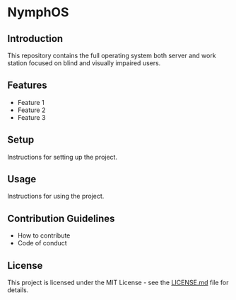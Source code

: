 
# NymphOS

## Introduction
This repository contains the full operating system both server and work station focused on blind and visually impaired users.

## Features
- Feature 1
- Feature 2
- Feature 3

## Setup
Instructions for setting up the project.

## Usage
Instructions for using the project.

## Contribution Guidelines
- How to contribute
- Code of conduct

## License
This project is licensed under the MIT License - see the [LICENSE.md](LICENSE.md) file for details.
